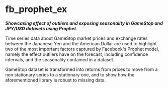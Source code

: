 # fb_prophet_ex

**_Showcasing effect of outliers and exposing seasonality in GameStop and JPY/USD datasets using Prophet._**

Time series data about GameStop market prices and exchange rates between the Japanese Yen and the American Dollar are used to highlight two of the most important factors captured by Facebook's Prophet model, namely the effect outliers have on the forecast, including confidence intervals, and the seasonality contained in a dataset.

GameStop dataset is transformed into returns from prices to move from a non stationary series to a stationary one, and to show how the aforementioned library is robust to missing data.
